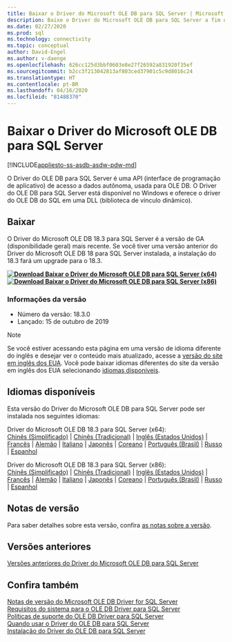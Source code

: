 ```yaml
---
title: Baixar o Driver do Microsoft OLE DB para SQL Server | Microsoft Docs
description: Baixe o Driver do Microsoft OLE DB para SQL Server a fim de desenvolver aplicativos nativos do Windows que se conectam ao SQL Server e ao Banco de Dados SQL do Azure.
ms.date: 02/27/2020
ms.prod: sql
ms.technology: connectivity
ms.topic: conceptual
author: David-Engel
ms.author: v-daenge
ms.openlocfilehash: 626cc125d3bbf0603e8e27f26592a831920f35ef
ms.sourcegitcommit: b2cc3f213042813af803ced37901c5c9d8016c24
ms.translationtype: HT
ms.contentlocale: pt-BR
ms.lasthandoff: 04/16/2020
ms.locfileid: "81488370"
---
```

# <a name="download-microsoft-ole-db-driver-for-sql-server"></a>Baixar o Driver do Microsoft OLE DB para SQL Server

[!INCLUDE[appliesto-ss-asdb-asdw-pdw-md](../../includes/appliesto-ss-asdb-asdw-pdw-md.md)]

O Driver do OLE DB para SQL Server é uma API (interface de programação de aplicativo) de acesso a dados autônoma, usada para OLE DB. O Driver do OLE DB para SQL Server está disponível no Windows e oferece o driver do OLE DB do SQL em uma DLL (biblioteca de vínculo dinâmico).

## <a name="download"></a>Baixar

O Driver do Microsoft OLE DB 18.3 para SQL Server é a versão de GA (disponibilidade geral) mais recente. Se você tiver uma versão anterior do Driver do Microsoft OLE DB 18 para SQL Server instalada, a instalação do 18.3 fará um upgrade para o 18.3.

**[![Download](../../ssms/media/download-icon.png) Baixar o Driver do Microsoft OLE DB para SQL Server (x64)](https://go.microsoft.com/fwlink/?linkid=2117515)**  
**[![Download](../../ssms/media/download-icon.png) Baixar o Driver do Microsoft OLE DB para SQL Server (x86)](https://go.microsoft.com/fwlink/?linkid=2117517)**  

### <a name="version-information"></a>Informações da versão

- Número da versão: 18.3.0
- Lançado: 15 de outubro de 2019

> [!Note]
> Se você estiver acessando esta página em uma versão de idioma diferente do inglês e desejar ver o conteúdo mais atualizado, acesse a [versão do site em inglês dos EUA](https://aka.ms/downloadmsoledbsqlusenglish). Você pode baixar idiomas diferentes do site da versão em inglês dos EUA selecionando [idiomas disponíveis](#available-languages).

## <a name="available-languages"></a>Idiomas disponíveis

Esta versão do Driver do Microsoft OLE DB para SQL Server pode ser instalada nos seguintes idiomas:

Driver do Microsoft OLE DB 18.3 para SQL Server (x64):  
[Chinês (Simplificado)](https://go.microsoft.com/fwlink/?linkid=2117515&clcid=0x804) | [Chinês (Tradicional)](https://go.microsoft.com/fwlink/?linkid=2117515&clcid=0x404) | [Inglês (Estados Unidos)](https://go.microsoft.com/fwlink/?linkid=2117515&clcid=0x409) | [Francês](https://go.microsoft.com/fwlink/?linkid=2117515&clcid=0x40c) | [Alemão](https://go.microsoft.com/fwlink/?linkid=2117515&clcid=0x407) | [Italiano](https://go.microsoft.com/fwlink/?linkid=2117515&clcid=0x410) | [Japonês](https://go.microsoft.com/fwlink/?linkid=2117515&clcid=0x411) | [Coreano](https://go.microsoft.com/fwlink/?linkid=2117515&clcid=0x412) | [Português (Brasil)](https://go.microsoft.com/fwlink/?linkid=2117515&clcid=0x416) | [Russo](https://go.microsoft.com/fwlink/?linkid=2117515&clcid=0x419) | [Espanhol](https://go.microsoft.com/fwlink/?linkid=2117515&clcid=0x40a)

Driver do Microsoft OLE DB 18.3 para SQL Server (x86):  
[Chinês (Simplificado)](https://go.microsoft.com/fwlink/?linkid=2117517&clcid=0x804) | [Chinês (Tradicional)](https://go.microsoft.com/fwlink/?linkid=2117517&clcid=0x404) | [Inglês (Estados Unidos)](https://go.microsoft.com/fwlink/?linkid=2117517&clcid=0x409) | [Francês](https://go.microsoft.com/fwlink/?linkid=2117517&clcid=0x40c) | [Alemão](https://go.microsoft.com/fwlink/?linkid=2117517&clcid=0x407) | [Italiano](https://go.microsoft.com/fwlink/?linkid=2117517&clcid=0x410) | [Japonês](https://go.microsoft.com/fwlink/?linkid=2117517&clcid=0x411) | [Coreano](https://go.microsoft.com/fwlink/?linkid=2117517&clcid=0x412) | [Português (Brasil)](https://go.microsoft.com/fwlink/?linkid=2117517&clcid=0x416) | [Russo](https://go.microsoft.com/fwlink/?linkid=2117517&clcid=0x419) | [Espanhol](https://go.microsoft.com/fwlink/?linkid=2117517&clcid=0x40a)

## <a name="release-notes"></a>Notas de versão

Para saber detalhes sobre esta versão, confira [as notas sobre a versão](release-notes-for-oledb-driver-for-sql-server.md).

## <a name="previous-releases"></a>Versões anteriores

[Versões anteriores do Driver do Microsoft OLE DB para SQL Server](release-notes-for-oledb-driver-for-sql-server.md#previous-releases)

## <a name="see-also"></a>Confira também

[Notas de versão do Microsoft OLE DB Driver for SQL Server](release-notes-for-oledb-driver-for-sql-server.md)  
[Requisitos do sistema para o OLE DB Driver para SQL Server](system-requirements-for-oledb-driver-for-sql-server.md)  
[Políticas de suporte do OLE DB Driver para SQL Server](applications\support-policies-for-oledb-driver-for-sql-server.md)  
[Quando usar o Driver do OLE DB para SQL Server](when-to-use-oledb-driver-for-sql-server.md)  
[Instalação do Driver do OLE DB para SQL Server](applications/installing-oledb-driver-for-sql-server.md)
